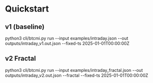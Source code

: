 # Quickstart
## v1 (baseline)
python3 cli/btcmi.py run --input examples/intraday.json --out outputs/intraday_v1.out.json --fixed-ts 2025-01-01T00:00:00Z
## v2 Fractal
python3 cli/btcmi.py run --input examples/intraday_fractal.json --out outputs/intraday_v2.out.json --fractal --fixed-ts 2025-01-01T00:00:00Z
